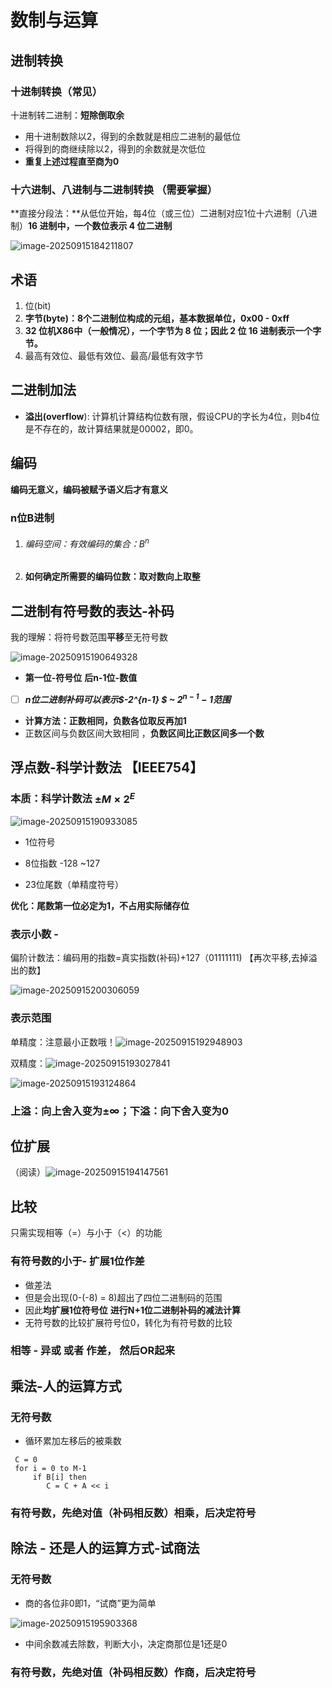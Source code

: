 # 数制与运算

## 进制转换

### 十进制转换（常见）

十进制转二进制：**短除倒取余**

- 用十进制数除以2，得到的余数就是相应二进制的最低位 
- 将得到的商继续除以2，得到的余数就是次低位 
- **重复上述过程直至商为0**

### **十六进制、八进制与二进制转换** （需要掌握）

**直接分段法：**从低位开始，每4位（或三位）二进制对应1位十六进制（八进制）**16 进制中，一个数位表示 4 位二进制**

![image-20250915184211807](C:\Users\27628\AppData\Roaming\Typora\typora-user-images\image-20250915184211807.png)

## 术语

1. 位(bit)
2. **字节(byte)：8个二进制位构成的元组，基本数据单位，0x00 - 0xff**
3. **32 位机X86中（一般情况），一个字节为 8 位；因此 2 位 16 进制表示一个字节。**
4. 最高有效位、最低有效位、最高/最低有效字节

## 二进制加法

+ **溢出(overflow**): 计算机计算结构位数有限，假设CPU的字长为4位，则b4位是不存在的，故计算结果就是00002，即0。

##  编码

**编码无意义，编码被赋予语义后才有意义**

### **n位B进制**

1. ###### 编码空间：有效编码的集合：$B^n$

2. **如何确定所需要的编码位数：取对数向上取整**

## 二进制有符号数的表达-补码

我的理解：将符号数范围**平移**至无符号数

![image-20250915190649328](C:\Users\27628\AppData\Roaming\Typora\typora-user-images\image-20250915190649328.png)

+ **第一位-符号位**  **后n-1位-数值**

- [ ] ***n位二进制补码可以表示$-2^{n-1}    $ ~ $2^{n-1}-1$范围***

+ **计算方法：正数相同，负数各位取反再加1**
+ 正数区间与负数区间大致相同 ，**负数区间比正数区间多一个数**

## 浮点数-**科学计数法** 【IEEE754】

### 本质：**科学计数法** $\pm M \times   2^E$ 

![image-20250915190933085](C:\Users\27628\AppData\Roaming\Typora\typora-user-images\image-20250915190933085.png)

+ 1位符号

+ 8位指数 -128 ~127

+ 23位尾数（单精度符号）

**优化：尾数第一位必定为1，不占用实际储存位**

### 表示小数 -

偏阶计数法：编码用的指数=真实指数(补码)+127（01111111) 【再次平移,去掉溢出的数】

![image-20250915200306059](C:\Users\27628\AppData\Roaming\Typora\typora-user-images\image-20250915200306059.png)

###  表示范围

单精度：注意最小正数哦！![image-20250915192948903](C:\Users\27628\AppData\Roaming\Typora\typora-user-images\image-20250915192948903.png)

双精度：![image-20250915193027841](C:\Users\27628\AppData\Roaming\Typora\typora-user-images\image-20250915193027841.png)

![image-20250915193124864](C:\Users\27628\AppData\Roaming\Typora\typora-user-images\image-20250915193124864.png)

### 上溢：向上舍入变为±∞；下溢：向下舍入变为0



## 位扩展

（阅读）![image-20250915194147561](C:\Users\27628\AppData\Roaming\Typora\typora-user-images\image-20250915194147561.png)

## 比较

只需实现相等（=）与小于（<）的功能

### 有符号数的小于- 扩展1位作差

+ 做差法
+ 但是会出现(0-(-8) = 8)超出了四位二进制码的范围
+ 因此**均扩展1位符号位** **进行N+1位二进制补码的减法计算**
+ 无符号数的比较扩展符号位0，转化为有符号数的比较

### 相等 -  异或 或者 作差， 然后OR起来



## 乘法-人的运算方式

### 无符号数 

+ 循环累加左移后的被乘数

```
 C = 0
 for i = 0 to M-1
	 if B[i] then
 		C = C + A << i
```

### 有符号数，先绝对值（补码相反数）相乘，后决定符号

##  除法 - 还是人的运算方式-试商法

### 无符号数

+ 商的各位非0即1，“试商”更为简单

![image-20250915195903368](C:\Users\27628\AppData\Roaming\Typora\typora-user-images\image-20250915195903368.png)

+ 中间余数减去除数，判断大小，决定商那位是1还是0

### 有符号数，先绝对值（补码相反数）作商，后决定符号